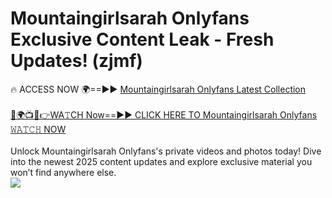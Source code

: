# Mountaingirlsarah Onlyfans Exclusive Content Leak - Fresh Updates! (zjmf)

🔥 ACCESS NOW 🌍==►► <a href="https://tinyurl.com/kvy9nzfs" rel="nofollow">Mountaingirlsarah Onlyfans Latest Collection</a>
<br><br>
[🔴🌍📺📱👉WA𝚃CH Now==►► CLICK HERE TO Mountaingirlsarah Onlyfans 𝚆𝙰𝚃𝙲𝙷 NOW](https://tinyurl.com/kvy9nzfs)
<br><br>
Unlock Mountaingirlsarah Onlyfans's private videos and photos today! Dive into the newest 2025 content updates and explore exclusive material you won’t find anywhere else.
<br>
<a href="https://tinyurl.com/kvy9nzfs" rel="nofollow" data-target="animated-image.originalLink"><img src="https://camo.githubusercontent.com/8a4f000d20f83aca3bf7ec5f350d767afa0574a8a352519fd8cfa583a6f93a33/68747470733a2f2f692e696d6775722e636f6d2f644a486b345a712e676966" data-canonical-src="https://i.imgur.com/dJHk4Zq.gif" style="max-width: 100%; display: inline-block;" data-target="animated-image.originalImage"></a>
<br>
